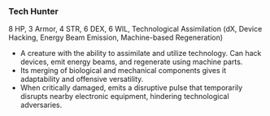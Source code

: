 ### Tech Hunter
8 HP, 3 Armor, 4 STR, 6 DEX, 6 WIL, Technological Assimilation (dX, Device Hacking, Energy Beam Emission, Machine-based Regeneration)

- A creature with the ability to assimilate and utilize technology. Can hack devices, emit energy beams, and regenerate using machine parts.
- Its merging of biological and mechanical components gives it adaptability and offensive versatility.
- When critically damaged, emits a disruptive pulse that temporarily disrupts nearby electronic equipment, hindering technological adversaries.

